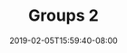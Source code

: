 ---
title: Groups 2
date: 2019-02-05T15:59:40-08:00
draft: true
author:
kind: post
type: releases
layout: single
slug: groups-2
description: 
keywords: 
notes: groups
---